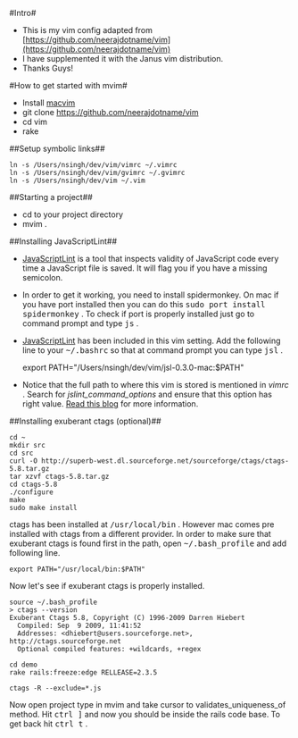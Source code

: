 #Intro#
* This is my vim config adapted from [https://github.com/neerajdotname/vim](https://github.com/neerajdotname/vim)
* I have supplemented it with the Janus vim distribution.
* Thanks Guys!

#How to get started with mvim#

* Install [macvim](http://code.google.com/p/macvim)
* git clone https://github.com/neerajdotname/vim
* cd vim
* rake

##Setup symbolic links##

    ln -s /Users/nsingh/dev/vim/vimrc ~/.vimrc
    ln -s /Users/nsingh/dev/vim/gvimrc ~/.gvimrc
    ln -s /Users/nsingh/dev/vim ~/.vim

##Starting a project##

* cd to your project directory
* mvim .

##Installing JavaScriptLint##

* [JavaScriptLint](http://www.javascriptlint.com) is a tool that inspects validity of
JavaScript code every time a JavaScript file is saved. It will flag you if you have a missing semicolon.

* In order to get it working, you need to install spidermonkey. On mac if you have
port installed then you can do this <tt>sudo port install spidermonkey</tt> . To check if port is properly
installed just go to command prompt and type <tt>js</tt> .

* [JavaScriptLint](http://www.javascriptlint.com/download.htm) has been included in this vim setting. Add the following line to your <tt>~/.bashrc</tt> so that at command prompt you can type <tt>jsl</tt> .

    export PATH="/Users/nsingh/dev/vim/jsl-0.3.0-mac:$PATH"

* Notice that the full path to where this vim is stored is mentioned in _vimrc_ . Search for _jslint_command_options_ and ensure that this option has right value. [Read this blog](http://neeraj.name/2009/09/08/integrating-javascriptlint-with-mvim-and-getting-rid-of-annoying-warnings.html) for more information.


##Installing exuberant ctags (optional)##

    cd ~
    mkdir src
    cd src
    curl -O http://superb-west.dl.sourceforge.net/sourceforge/ctags/ctags-5.8.tar.gz
    tar xzvf ctags-5.8.tar.gz
    cd ctags-5.8
    ./configure
    make
    sudo make install

ctags has been installed at <tt>/usr/local/bin</tt> . However mac comes pre installed with ctags from
a different provider. In order to make sure that exuberant ctags is found first in the
path, open <tt>~/.bash_profile</tt> and add following line.

    export PATH="/usr/local/bin:$PATH"

Now let's see if exuberant ctags is properly installed.

    source ~/.bash_profile
    > ctags --version
    Exuberant Ctags 5.8, Copyright (C) 1996-2009 Darren Hiebert
      Compiled: Sep  9 2009, 11:41:52
      Addresses: <dhiebert@users.sourceforge.net>, http://ctags.sourceforge.net
      Optional compiled features: +wildcards, +regex

    cd demo
    rake rails:freeze:edge RELLEASE=2.3.5

    ctags -R --exclude=*.js

Now open project type in mvim and take cursor to validates_uniqueness_of method.
Hit <tt>ctrl ]</tt> and now you should be inside the rails code base. To get back hit <tt>ctrl t</tt> .

